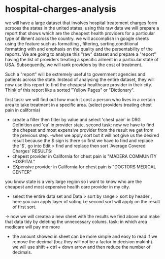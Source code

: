 # hospital-charges-analysis
we will have a large dataset that involves hospital treatement charges form acrooss the states in the united states,
using this raw data we will prepare a report that shows which are the cheapest health providers for a particular type of illment across the country.
we will accomplish in google sheets using the feature such as formatting , filtering, sorting,conditional formatting with and emphasis on the quality and the persentability of the reports.
We are going to analyse this "raw" dataset and prepare a "report" having the list of providers treating a specific ailment in a particular state of USA. Subsequently, we will rank providers by the cost of treatment.

Such a "report" will be extremely useful to government agencies and patients across the state. Instead of analysing the entire dataset, they will now use this report to find the cheapest healthcare provider in their city. Think of this report like a sorted "Yellow Pages" or "Dictionary".

first task:
we will find out how much it cost a person who lives in a certain area to take treatment in a specific area. (select providers treating chest pain in california)
- create a filter then filter by value and select 'chest pain' in DRG Definition and 'ca' in provider state.
second task:
now we have to find the chepest and most expensive provider from the result we get from the previous step.
-when we apply sort but it will not give us the desired result because the $ sign is there so first we have to find and replace the '$',
go into Edit > find and replace 
then sort 'Average Covered Charges' 
RESULTS:
- chepest provider in California for chest pain is "MADERA COMMUNITY HOSPITAL"
- EXpensive provider in California for chest pain is "DOCTORS MEDICAL CENTER"

you know state is a very large region so i want to know who are the cheapest and most expensive health care provider in my city.
- select the entire data set and Data > sort by range > sort by header , here you can apply layer of soting i.e second sort will apply on the result of first sort.

-> now we will createa a new sheet with the results we find above and make that data tidy by deleting the unnecessary colums.
task: in which area medicare will pay me more
- the amount showed in sheet can be more simple and easy to read if we remove the decimal (bcz they will not be a factor in decision makinh).
 we will use shift + ctrl + down arrow and then reduce the number of decimals.
 
 
